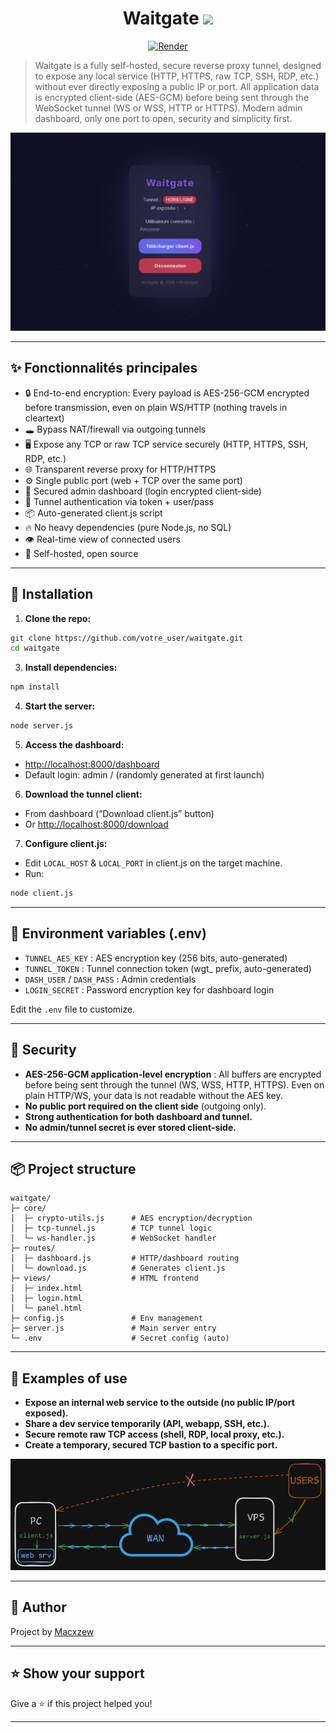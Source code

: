 <h1 align="center">Waitgate <img src="https://static.wikia.nocookie.net/nicos-nextbots-fanmade/images/4/43/Reverse_cube.gif/revision/latest/scale-to-width/360?cb=20240616013522" width="40px"></h1>

<p align="center">
  <a href="https://waitgate.onrender.com/">
    <img alt="Render" src="https://img.shields.io/badge/live%20demo-render-purple?logo=glitch">
  </a>
</p>

> Waitgate is a fully self-hosted, secure reverse proxy tunnel, designed to expose any local service (HTTP, HTTPS, raw TCP, SSH, RDP, etc.) without ever directly exposing a public IP or port. All application data is encrypted client-side (AES-GCM) before being sent through the WebSocket tunnel (WS or WSS, HTTP or HTTPS). Modern admin dashboard, only one port to open, security and simplicity first.

<center><a href="https://waitgate.onrender.com/"><img alt="Waitgate UI" src="./assets/ui.png" width="650"/></a></center>

---

## ✨ Fonctionnalités principales

- 🔒 End-to-end encryption: Every payload is AES-256-GCM encrypted before transmission, even on plain WS/HTTP (nothing travels in cleartext)
- 🕳️ Bypass NAT/firewall via outgoing tunnels
- 🖥️ Expose any TCP or raw TCP service securely (HTTP, HTTPS, SSH, RDP, etc.)
- 🌐 Transparent reverse proxy for HTTP/HTTPS
- ⚙️ Single public port (web + TCP over the same port)
- 🔧 Secured admin dashboard (login encrypted client-side)
- 🔑 Tunnel authentication via token + user/pass
- 📦 Auto-generated client.js script
- 🔥 No heavy dependencies (pure Node.js, no SQL)
- 👁️ Real-time view of connected users
- 👤 Self-hosted, open source

---

## 🚀 Installation

1. **Clone the repo:**

```bash
git clone https://github.com/votre_user/waitgate.git
cd waitgate
```

3. **Install dependencies:**

```bash
npm install
```

4. **Start the server:**

```bash
node server.js
```

5. **Access the dashboard:**

- [http://localhost:8000/dashboard](http://localhost:8000/dashboard)
- Default login: admin / (randomly generated at first launch)

6. **Download the tunnel client:**

- From dashboard (“Download client.js” button)
- Or [http://localhost:8000/download](http://localhost:8000/download)

7. **Configure client.js:**

- Edit `LOCAL_HOST` & `LOCAL_PORT` in client.js on the target machine.
- Run:

```bash
node client.js
```

---

## 🧰 Environment variables (.env)

- `TUNNEL_AES_KEY` : AES encryption key (256 bits, auto-generated)
- `TUNNEL_TOKEN` : Tunnel connection token (wgt_ prefix, auto-generated)
- `DASH_USER` / `DASH_PASS` : Admin credentials
- `LOGIN_SECRET` : Password encryption key for dashboard login

Edit the `.env` file to customize.

---

## 🔐 Security

- **AES-256-GCM application-level encryption** : All buffers are encrypted before being sent through the tunnel (WS, WSS, HTTP, HTTPS). Even on plain HTTP/WS, your data is not readable without the AES key.
- **No public port required on the client side** (outgoing only).
- **Strong authentication for both dashboard and tunnel.**
- **No admin/tunnel secret is ever stored client-side.**

---

## 📦 Project structure

```
waitgate/
├─ core/
│  ├─ crypto-utils.js      # AES encryption/decryption
│  ├─ tcp-tunnel.js        # TCP tunnel logic
│  └─ ws-handler.js        # WebSocket handler
├─ routes/
│  ├─ dashboard.js         # HTTP/dashboard routing
│  └─ download.js          # Generates client.js
├─ views/                  # HTML frontend
│  ├─ index.html
│  ├─ login.html
│  └─ panel.html
├─ config.js               # Env management
├─ server.js               # Main server entry
└─ .env                    # Secret config (auto)
```

---

## 📝 Examples of use

- **Expose an internal web service to the outside (no public IP/port exposed).**
- **Share a dev service temporarily (API, webapp, SSH, etc.).**
- **Secure remote raw TCP access (shell, RDP, local proxy, etc.).**
- **Create a temporary, secured TCP bastion to a specific port.**

<center><img alt="Waitgate UI" src="./assets/ex.png" width="650"/></center>

---

## 👤 Author

Project by [Macxzew](https://github.com/Macxzew)

---

## ⭐ Show your support

Give a ⭐️ if this project helped you!

***
